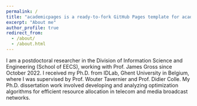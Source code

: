 ```yaml
---
permalink: /
title: "academicpages is a ready-to-fork GitHub Pages template for academic personal websites"
excerpt: "About me"
author_profile: true
redirect_from: 
  - /about/
  - /about.html
---
```


I am a postdoctoral researcher in the Division of Information Science and Engineering (School of EECS), working with Prof. James Gross since October 2022. I received my Ph.D. from IDLab, Ghent University in Belgium, where I was supervised by Prof. Wouter Tavernier and Prof. Didier Colle. My Ph.D. dissertation work involved developing and analyzing optimization algorithms for efficient resource allocation in telecom and media broadcast networks.